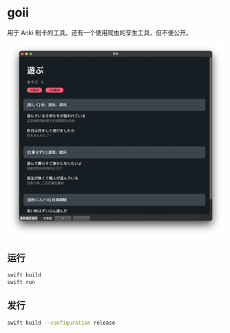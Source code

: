 # goii

用于 Anki 制卡的工具。还有一个使用爬虫的孪生工具，但不便公开。

![moji-style](Docs/moji-style.png)

## 运行

```bash
swift build
swift run
```



## 发行

```bash
swift build --configuration release
```

